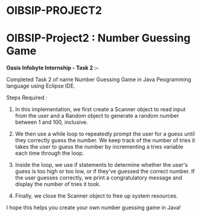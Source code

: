 # OIBSIP-PROJECT2
# OIBSIP-Project2 : Number Guessing Game


__Oasis Infobyte Internship - Task 2 :-__

Completed Task 2 of name Number Guessing Game in Java Peogramming language using Eclipse IDE.

Steps Required :

1. In this implementation, we first create a Scanner object to read input from the user and a Random object to generate a random number between 1 and 100, inclusive.

2. We then use a while loop to repeatedly prompt the user for a guess until they correctly guess the number. We keep track of the number of tries it takes the user to guess the number by incrementing a tries variable each time through the loop.

3. Inside the loop, we use if statements to determine whether the user's guess is too high or too low, or if they've guessed the correct number. If the user guesses correctly, we print a congratulatory message and display the number of tries it took.

4. Finally, we close the Scanner object to free up system resources.

I hope this helps you create your own number guessing game in Java!
